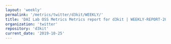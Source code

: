 ```yaml
---
layout: 'weekly'
permalink: '/metrics/twitter/d3kit/WEEKLY/'
title: 'DAI Lab OSS Metrics Metrics report for d3kit | WEEKLY-REPORT-2019-10-25'
organization: 'twitter'
repository: 'd3kit'
current_date: '2019-10-25'
---
```

